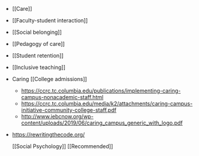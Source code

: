 - [[Care]]
- [[Faculty-student interaction]]
- [[Social belonging]]
- [[Pedagogy of care]]
- [[Student retention]]
- [[Inclusive teaching]]
- Caring [[College admissions]]
	- https://ccrc.tc.columbia.edu/publications/implementing-caring-campus-nonacademic-staff.html
	- https://ccrc.tc.columbia.edu/media/k2/attachments/caring-campus-initiative-community-college-staff.pdf
	- http://www.iebcnow.org/wp-content/uploads/2019/06/caring_campus_generic_with_logo.pdf
- https://rewritingthecode.org/
  
  [[Social Psychology]] [[Recommended]]